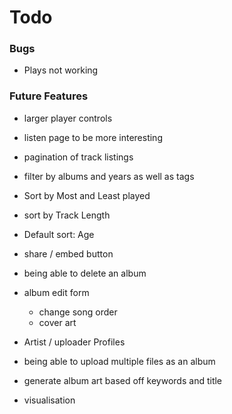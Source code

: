# Todo

### Bugs

 - Plays not working

### Future Features

- larger player controls
- listen page to be more interesting
- pagination of track listings

- filter by albums and years as well as tags
- Sort by Most and Least played
- sort by Track Length
- Default sort: Age

- share / embed button
- being able to delete an album
- album edit form
  - change song order
  - cover art
- Artist / uploader Profiles
- being able to upload multiple files as an album

- generate album art based off keywords and title
- visualisation
